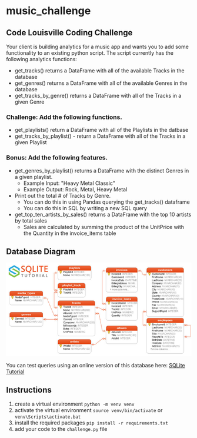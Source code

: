 # music_challenge

## Code Louisville Coding Challenge

Your client is building analytics for a music app and wants you to add some functionality to an existing python script. The script currently has the following analytics functions:
* get_tracks() returns a DataFrame with all of the available Tracks in the database
* get_genres() returns a DataFrame with all of the available Genres in the database
* get_tracks_by_genre() returns a DataFrame with all of the Tracks in a given Genre

### Challenge: Add the following functions.
* get_playlists() return a DataFrame with all of the Playlists in the datbase
* get_tracks_by_playlist() - return a DataFrame with all of the Tracks in a given Playlist

### Bonus: Add the following features.
* get_genres_by_playlist() returns a DataFrame with the distinct Genres in a given playlist. 
    - Example Input: "Heavy Metal Classic" 
    - Example Output: Rock, Metal, Heavy Metal
* Print out the total # of Tracks by Genre.
    - You can do this in using Pandas querying the get_tracks() dataframe
    - You can do this in SQL by writing a new SQL query
* get_top_ten_artists_by_sales() returns a DataFrame with the top 10 artists by total sales
    - Sales are calculated by summing the product of the UnitPrice with the Quantity in the invoice_items table

## Database Diagram

![database diagram](sqlite-sample-database-color.jpg)

You can test queries using an online version of this database here:
[SQLite Tutorial](https://www.sqlitetutorial.net/tryit/)

## Instructions

1. create a virtual environment `python -m venv venv`
2. activate the virtual environment `source venv/bin/activate` or `venv\Scripts\activate.bat`
3. install the required packages `pip install -r requirements.txt`
4. add your code to the `challenge.py` file
